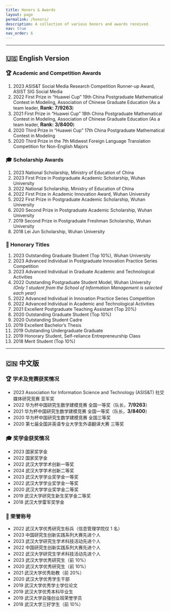```yaml
---
title: Honors & Awards
layout: page
permalink: /honors/
description: A collection of various honors and awards received.
nav: true
nav_order: 6
---
```

---
## 🇺🇸 English Version

### 🏆 Academic and Competition Awards

1. 2023 ASIS&T Social Media Research Competition Runner-up Award, ASIST SIG Social Media  
2. 2022 First Prize in “Huawei Cup” 19th China Postgraduate Mathematical Contest in Modeling, Association of Chinese Graduate Education (As a team leader, <span style="font-weight: bold; font-size: 1.1em; color: var(--global-theme-color);">Rank: 7/9263</span>)  
3. 2021 First Prize in “Huawei Cup” 18th China Postgraduate Mathematical Contest in Modeling, Association of Chinese Graduate Education (As a team leader, <span style="font-weight: bold; font-size: 1.1em; color: var(--global-theme-color);">Rank: 3/8400</span>)  
4. 2020 Third Prize in “Huawei Cup” 17th China Postgraduate Mathematical Contest in Modeling  
5. 2020 Third Prize in the 7th Midwest Foreign Language Translation Competition for Non-English Majors


### 🎓 Scholarship Awards

1. 2023 National Scholarship, Ministry of Education of China  
2. 2023 First Prize in Postgraduate Academic Scholarship, Wuhan University  
3. 2022 National Scholarship, Ministry of Education of China  
4. 2022 First Prize in Academic Innovation Award, Wuhan University  
5. 2022 First Prize in Postgraduate Academic Scholarship, Wuhan University  
6. 2020 Second Prize in Postgraduate Academic Scholarship, Wuhan University  
7. 2019 Second Prize in Postgraduate Freshman Scholarship, Wuhan University  
8. 2018 Lei Jun Scholarship, Wuhan University


### 🏅 Honorary Titles

1. 2023 Outstanding Graduate Student (Top 10%), Wuhan University  
2. 2023 Advanced Individual in Postgraduate Innovation Practice Series Competition  
3. 2023 Advanced Individual in Graduate Academic and Technological Activities  
4. 2022 Outstanding Postgraduate Student Model, Wuhan University  
   *(Only 1 student from the School of Information Management is selected each year)*  
5. 2022 Advanced Individual in Innovation Practice Series Competition  
6. 2022 Advanced Individual in Academic and Technological Activities  
7. 2021 Excellent Postgraduate Teaching Assistant (Top 20%)  
8. 2020 Outstanding Graduate Student (Top 10%)  
9. 2020 Outstanding Student Cadre  
10. 2019 Excellent Bachelor’s Thesis  
11. 2019 Outstanding Undergraduate Graduate  
12. 2019 Honorary Student, Self-reliance Entrepreneurship Class  
13. 2018 Merit Student (Top 10%)

---

## 🇨🇳 中文版

### 🏆 学术及竞赛获奖情况

- 2023 Association for Information Science and Technology (ASIS&T) 社交媒体研究竞赛 亚军奖  
- 2022 华为杯中国研究生数学建模竞赛 全国一等奖（队长，<span style="font-weight: bold; font-size: 1.1em; color: var(--global-theme-color);">7/9263</span>）  
- 2021 华为杯中国研究生数学建模竞赛 全国一等奖（队长，<span style="font-weight: bold; font-size: 1.1em; color: var(--global-theme-color);">3/8400</span>）  
- 2020 华为杯中国研究生数学建模竞赛 全国三等奖  
- 2020 第七届全国非英语专业大学生外语翻译大赛 三等奖


### 🎓 奖学金获奖情况

- 2023 国家奖学金  
- 2022 国家奖学金  
- 2022 武汉大学学术创新一等奖  
- 2024 武汉大学学术创新二等奖  
- 2023 武汉大学学业奖学金一等奖  
- 2022 武汉大学学业奖学金一等奖  
- 2020 武汉大学学业奖学金二等奖  
- 2019 武汉大学研究生新生奖学金二等奖  
- 2018 武汉大学雷军奖学金


### 🏅 荣誉称号

- 2022 武汉大学优秀研究生标兵（信息管理学院仅 1 名）  
- 2023 中国研究生创新实践系列大赛先进个人  
- 2023 武汉大学研究生学术科技活动先进个人  
- 2022 中国研究生创新实践系列大赛先进个人  
- 2022 武汉大学研究生学术科技活动先进个人  
- 2023 武汉大学优秀研究生（前 10%）  
- 2020 武汉大学优秀研究生（前 10%）  
- 2021 武汉大学优秀助教（前 20%）  
- 2020 武汉大学优秀学生干部  
- 2019 武汉大学优秀学士学位论文  
- 2019 武汉大学优秀本科毕业生  
- 2019 武汉大学自强创业班荣誉学员  
- 2018 武汉大学三好学生（前 10%）
